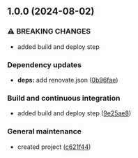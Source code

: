 ## 1.0.0 (2024-08-02)

### ⚠ BREAKING CHANGES

* added build and deploy step

### Dependency updates

* **deps:** add renovate.json ([0b96fae](https://github.com/LetsStreamIt/Template-for-Typescript-Projects/commit/0b96faeaaa3e1841c6ee79f6b001a259512258bc))

### Build and continuous integration

* added build and deploy step ([9e25ae8](https://github.com/LetsStreamIt/Template-for-Typescript-Projects/commit/9e25ae8aecade0612d87c4222c1e48f0a5b8b73d))

### General maintenance

* created project ([c621f44](https://github.com/LetsStreamIt/Template-for-Typescript-Projects/commit/c621f4418c9c672dead27a27340fb1cfcef1300f))
